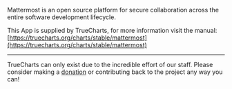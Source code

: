 Mattermost is an open source platform for secure collaboration across the entire software development lifecycle.

This App is supplied by TrueCharts, for more information visit the manual: [https://truecharts.org/charts/stable/mattermost](https://truecharts.org/charts/stable/mattermost)

---

TrueCharts can only exist due to the incredible effort of our staff.
Please consider making a [donation](https://truecharts.org/sponsor) or contributing back to the project any way you can!
